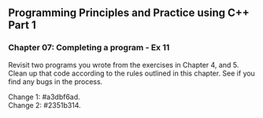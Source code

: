 ##  Programming Principles and Practice using C++ Part 1

### Chapter 07: Completing a program - Ex 11

Revisit two programs you wrote from the exercises in Chapter 4, and 5. Clean up
that code according to the rules outlined in this chapter. See if you find any
bugs in the process.

Change 1: #a3dbf6ad.<br/>
Change 2: #2351b314.

